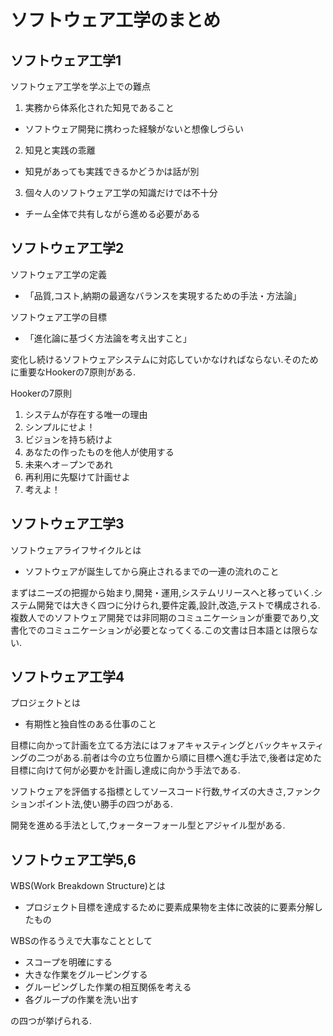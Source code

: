 # ソフトウェア工学のまとめ
## ソフトウェア工学1
ソフトウェア工学を学ぶ上での難点
1. 実務から体系化された知見であること
- ソフトウェア開発に携わった経験がないと想像しづらい
2. 知見と実践の乖離
- 知見があっても実践できるかどうかは話が別
3. 個々人のソフトウェア工学の知識だけでは不十分
- チーム全体で共有しながら進める必要がある
## ソフトウェア工学2
ソフトウェア工学の定義

- 「品質,コスト,納期の最適なバランスを実現するための手法・方法論」

ソフトウェア工学の目標

- 「進化論に基づく方法論を考え出すこと」

変化し続けるソフトウェアシステムに対応していかなければならない.そのために重要なHookerの7原則がある.

Hookerの7原則
1. システムが存在する唯一の理由
2. シンプルにせよ！
3. ビジョンを持ち続けよ
4. あなたの作ったものを他人が使用する
5. 未来へオ－プンであれ
6. 再利用に先駆けて計画せよ
7. 考えよ！
## ソフトウェア工学3
ソフトウェアライフサイクルとは

- ソフトウェアが誕生してから廃止されるまでの一連の流れのこと

まずはニーズの把握から始まり,開発・運用,システムリリースへと移っていく.システム開発では大きく四つに分けられ,要件定義,設計,改造,テストで構成される.複数人でのソフトウェア開発では非同期のコミュニケーションが重要であり,文書化でのコミュニケーションが必要となってくる.この文書は日本語とは限らない.
## ソフトウェア工学4
プロジェクトとは

- 有期性と独自性のある仕事のこと

目標に向かって計画を立てる方法にはフォアキャスティングとバックキャスティングの二つがある.前者は今の立ち位置から順に目標へ進む手法で,後者は定めた目標に向けて何が必要かを計画し達成に向かう手法である.

ソフトウェアを評価する指標としてソースコード行数,サイズの大きさ,ファンクションポイント法,使い勝手の四つがある.

開発を進める手法として,ウォーターフォール型とアジャイル型がある.
## ソフトウェア工学5,6
WBS(Work Breakdown Structure)とは

- プロジェクト目標を達成するために要素成果物を主体に改装的に要素分解したもの

WBSの作るうえで大事なこととして

- スコープを明確にする
- 大きな作業をグルーピングする
- グルーピングした作業の相互関係を考える
- 各グループの作業を洗い出す

の四つが挙げられる.
